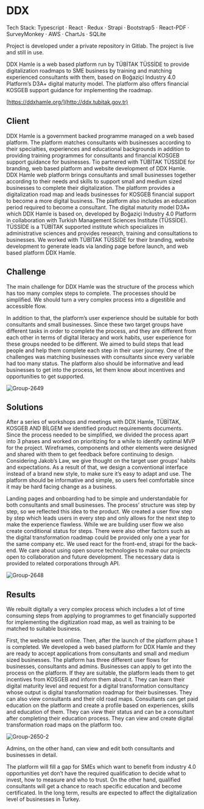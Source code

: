 # DDX

Tech Stack:
Typescript · React · Redux · Strapi · Bootstrap5 · React-PDF · SurveyMonkey · AWS · ChartJs · SQLite

Project is developed under a private repository in Gitlab. The project is live and still in use.


DDX Hamle is a web based platform run by TÜBİTAK TÜSSİDE to provide digitalization roadmaps to SME business by training and matching experienced consultants with them, based on Boğaziçi Industry 4.0 Platform’s D3A+ digital maturity model. The platform also offers financial KOSGEB support guidance for implementing the roadmap.

[https://ddxhamle.org/](http://ddx.tubitak.gov.tr)

## Client
DDX Hamle is a government backed programme managed on a web based platform. The platform matches consultants with businesses according to their specialties, experiences and educational backgrounds in addition to providing training programmes for consultants and financial KOSGEB support guidance for businesses. Tio partnered with TÜBİTAK TÜSSİDE for branding, web based platform and website development of DDX Hamle. 
DDX Hamle web platform brings consultants and small businesses together according to their needs and skills to support small and medium sized businesses to complete their digitalization. The platform provides a digitalization road map and leads businesses for KOSGEB financial support to become a more digital business. The platform also includes an education period required to become a consultant.
The digital maturity model D3A+ which DDX Hamle is based on, developed by Boğaziçi Industry 4.0 Platform in collaboration with Turkish Management Sciences Institute (TÜSSİDE). TÜSSİDE is a TÜBİTAK supported institute which specializes in administrative sciences and provides research, training and consultations to businesses. 
We worked with TÜBİTAK TÜSSİDE for their branding, website development to generate leads via landing page before launch, and web based platform DDX Hamle. 

## Challenge
The main challenge for DDX Hamle was the structure of the process which has too many complex steps to complete. The processes should be simplified. We should turn a very complex process into a digestible and accessible flow. 

In addition to that, the platform’s user experience should be suitable for both consultants and small businesses. Since these two target groups have different tasks in order to complete the process, and they are different from each other in terms of digital literacy and work habits, user experience for these groups needed to be different. We aimed to build steps that lead people and help them complete each step in their user journey.
One of the challenges was matching businesses with consultants since every variable had too many status.
The platform also should be informative and lead businesses to get into the process, let them know about incentives and opportunities to get supported. 

![Group-2649](https://github.com/sedyldz/DDX/assets/41821819/076e7cde-7f28-4443-91b0-04a47452fb64)

## Solutions
After a series of workshops and meetings with DDX Hamle, TÜBİTAK, KOSGEB AND BİLGEM we identified product requirements documents. Since the process needed to be simplified, we divided the process apart into 3 phases and worked on prioritizing for a while to identify optimal MVP for the project. 
Wireframes, components and other elements were designed and shared with them to get feedback before continuing to design. Considering Jakob’s Law, we give thought on the target user groups’ habits and expectations. As a result of that, we design a conventional interface instead of a brand new style, to make sure it’s easy to adapt and use. The platform should be informative and simple, so users feel comfortable since it may be hard facing change as a business. 

Landing pages and onboarding had to be simple and understandable for both consultants and small businesses. The process’ structure was step by step, so we reflected this idea to the product. We created a user flow step by step which leads users in every step and only allows for the next step to make the experience flawless. 
While we are building user flow we also create conditional status for steps. There were also other factors such as the digital transformation roadmap could be provided only one a year for the same company etc. 
We used react for the front-end, strapi for the back-end. We care about using open source technologies to make our projects open to collaboration and future development.
The necessary data is provided to related corporations through API.

![Group-2648](https://github.com/sedyldz/DDX/assets/41821819/00c692e2-ec59-4e49-9352-504910e4d2f6)

## Results 
We rebuilt digitally a very complex process which includes a lot of time consuming steps from applying to programmes to get financially supported for implementing the digitization road map, as well as training to be matched to suitable business. 

First, the website went online. Then, after the launch of the platform phase 1 is completed. We developed a web based platform for DDX Hamle and they are ready to accept applications from consultants and small and medium sized businesses. The platform has three different user flows for businesses, consultants and admins. 
Businesses can apply to get into the process on the platform. If they are suitable, the platform leads them to get incentives from KOSGEB and inform them about it. They can learn their digital maturity level and request for a digital transformation consultancy whose output is digital transformation roadmap for their businesses. They can also view consultants and their old road maps. 
Consultants can get paid education on the platform and create a profile based on experiences, skills and education of them. They can view their status and can be a consultant after completing their education process. They can view and create digital transformation road maps on the platform too. 

![Group-2650-2](https://github.com/sedyldz/DDX/assets/41821819/e6a944bc-0d12-4a99-92f2-41dc6ea70917)

Admins, on the other hand, can view and edit both consultants and businesses in detail. 

The platform will fill a gap for SMEs which want to benefit from industry 4.0 opportunities yet don’t have the required qualification to decide what to invest, how to measure and who to trust. On the other hand, qualified consultants will get a chance to reach specific education and become certificated. In the long term, results are expected to affect the digitalization level of businesses in Turkey. 
